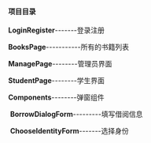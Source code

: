 #### 项目目录

**LoginRegister**-------登录注册

**BooksPage**-----------所有的书籍列表

**ManagePage**--------管理员界面

**StudentPage**--------学生界面

**Components**--------弹窗组件

​		**BorrowDialogForm**---------填写借阅信息

​		**ChooseIdentityForm**-------选择身份